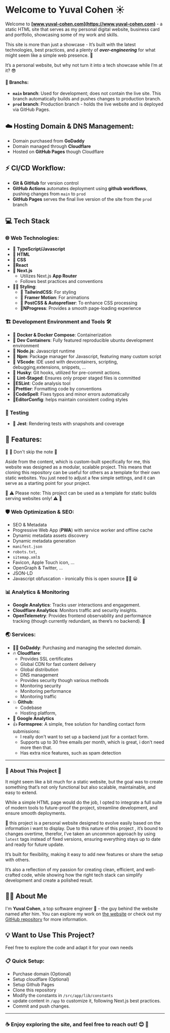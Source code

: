 # Welcome to Yuval Cohen ☀️

Welcome to **[www.yuval-cohen.com](https://www.yuval-cohen.com)** - 
a static HTML site that serves as my personal digital website, business card and portfolio, showcasing some of my work and skills.

This site is more than just a showcase - It’s built with the latest technologies, best practices, and a plenty of ***over-engineering*** for what might seem like a simple web presence. 🚀

It’s a personal website, but why not turn it into a tech showcase while I’m at it? 😎

#### 🔀 Branchs:
- **`main` branch**: Used for development; does not contain the live site. This branch automatically builds and pushes changes to production branch.
- **`prod` branch**: Production branch - holds the live website and is deployed via GitHub Pages.


## ☁️ Hosting Domain & DNS Management:
- Domain purchased from **GoDaddy**
- Domain managed through **Cloudflare**
- Hosted on **GitHub Pages** though Cloudflare
  
## ⚡ CI/CD Workflow:
- **Git & GitHub** for version control
- **GitHub Actions** automates deployment using **github workflows**, pushing changes from `main` to `prod`
- **GitHub Pages** serves the final live version of the site from the `prod` branch


## 💻 Tech Stack

### 🌐 Web Technologies:
- 🦖 **TypeScript/Javascript**
- 🦧 **HTML**
- 🦎 **CSS**
- 🦏**React**
- 🦅 **Next.js** 
  - Utilizes Next.js **App Router**
  - Follows best practices and conventions
- 💅🏼 **Styling**:
    - 🦄 **TailwindCSS**: For styling
    - 🐞 **Framer Motion**: For animations
    - 🐝 **PostCSS & Autoprefixer**: To enhance CSS processing
    - 🪼**NProgress**: Provides a smooth page-loading experience

### 🏗️ Development Environment and Tools 🛠️
- 🐳 **Docker & Docker Compose**: Containerization
- 🦈 **Dev Containers**: Fully featured reproducible ubuntu development environment
- 🦣 **Node.js**: Javascript runtime
- 🐘 **Npm**: Package manager for Javascript, featuring many custom script
- 🦍 **VScode**: IDE used with devcontainers, scripting, debugging,extensions, snippets, ...
- 🐶 **Husky**: Git hooks, utilized for pre-commit actions.
- 🐰 **Lint-Staged**: Ensures only proper staged files is committed
- 🙊**ESLint**: Code analysis tool
- 🦚**Prettier**: Formatting code by conventions 
- 🦆**CodeSpell**: Fixes typos and minor errors automatically
- 🐎**EditorConfig**: helps maintain consistent coding styles

### 🧪 Testing
- 🐄 **Jest**: Rendering tests with snapshots and coverage

## 💫 Features:
🚧 🥸 Don't skip the note  🚧

Aside from the content, which is custom-built specifically for me, this website was designed as a modular, scalable project. This means that cloning this repository can be useful for others as a template for their own static websites. You just need to adjust a few simple settings, and it can serve as a starting point for your project.

🚨 ⚠️ Please note: This project can be used as a template for static builds serving websites only! ⚠️ 🚨


### 🛡️ Web Optimization & SEO:
- SEO & Metadata
- Progressive Web App (**PWA**) with service worker and offline cache
- Dynamic metadata assets discovery
- Dynamic metadata generation
- `manifest.json`
- `robots.txt`, 
- `sitemap.xml`s  
- Favicon, Apple Touch icon, ...
- OpenGraph & Twitter, ...
- JSON-LD
- Javascript obfuscation - ironically this is open source 💆‍♂️ 😀

### 📊 Analytics & Monitoring
- **Google Analytics**: Tracks user interactions and engagement.
- **Cloudflare Analytics**: Monitors traffic and security insights.
- **OpenTelemetry**: Provides frontend observability and performance tracking (though currently redundant, as there’s no backend). 👀

### 🌏 Services:
- 🧔‍♂️ **GoDaddy**: Purchasing and managing the selected domain.
- 🔥 **Cloudflare**:  
    - Provides SSL certificates
    - Global CDN for fast content delivery
    - Global distribution
    - DNS management
    - Provides security though various methods
    - Monitoring security
    - Monitoring performance
    - Monitoring traffic
- 💥 **Github**: 
    - Codebase
    - Hosting platform, 
- 🌳  **Google Analytics**
- 👍 **Formspree**: A simple, free solution for handling contact form submissions:
  - I really don't want to set up a backend just for a contact form.
  - Supports up to 30 free emails per month, which is great, i don't need more then that.
  - Has extra nice features, such as spam detection 



---

### 🌈 About This Project 🌻
It might seem like a bit much for a static website, but the goal was to create something that’s not only functional but also scalable, maintainable, and easy to extend.

While a simple HTML page would do the job, I opted to integrate a full suite of modern tools to future-proof the project, streamline development, and ensure smooth deployments. 

🎯 this project is a personal website designed to evolve easily based on the information i want to display. Due to this nature of this project , it’s bound to changes overtime, 
therefor, I’ve taken an uncommon approach by using `latest` tags instead of fixed versions, ensuring everything stays up to date and ready for future update. 

It’s built for flexibility, making it easy to add new features or share the setup with others.  

It’s also a reflection of my passion for creating clean, efficient, and well-crafted code, while showing how the right tech stack can simplify development and create a polished result.



## 👨‍💻 About Me
I'm **Yuval Cohen**, a top software engineer  🧐 - the guy behind the website named after him.  You can explore my work on [the website](https://www.yuval-cohen.com) or check out my [GitHub repository](https://github.com/cohenyuval315) for more information.



## 💡 Want to Use This Project?
Feel free to explore the code and adapt it for your own needs
### 📋 Quick Setup:
- Purchase domain (Optional)
- Setup cloudflare (Optional)
- Setup Github Pages
- Clone this repository
- Modify the constants in `/src/app/lib/constants` 
- update content in `/app` to customize it, following Next.js best practices.
- Commit and push changes.



---

### ☕️ Enjoy exploring the site, and feel free to reach out! 😊 📱

